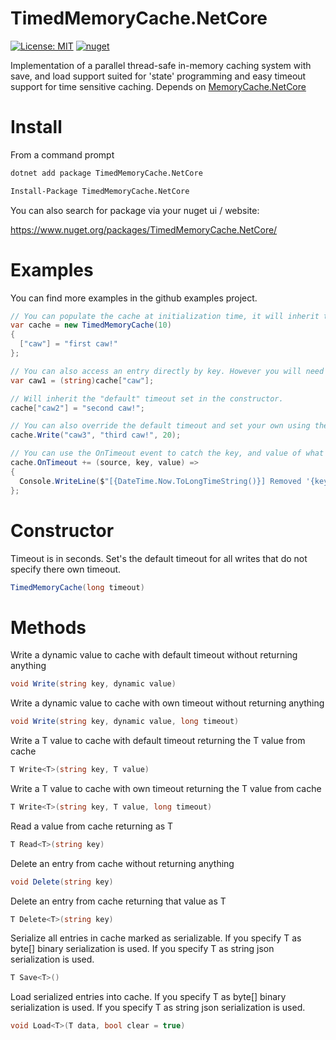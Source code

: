 # TimedMemoryCache.NetCore
[![License: MIT](https://img.shields.io/badge/License-MIT-yellow.svg)](https://opensource.org/licenses/MIT) [![nuget](https://img.shields.io/nuget/v/TimedMemoryCache.NetCore.svg)](https://www.nuget.org/packages/TimedMemoryCache.NetCore/)

Implementation of a parallel thread-safe in-memory caching system with save, and load support suited for 'state' programming and easy timeout support for time sensitive caching. Depends on [MemoryCache.NetCore](https://github.com/TimothyMeadows/MemoryCache.NetCore)

# Install

From a command prompt
```bash
dotnet add package TimedMemoryCache.NetCore
```

```bash
Install-Package TimedMemoryCache.NetCore
```

You can also search for package via your nuget ui / website:

https://www.nuget.org/packages/TimedMemoryCache.NetCore/

# Examples

You can find more examples in the github examples project.

```csharp
// You can populate the cache at initialization time, it will inherit the "default" timeout set in the constructor.
var cache = new TimedMemoryCache(10)
{
  ["caw"] = "first caw!"
};

// You can also access an entry directly by key. However you will need to cast from dynamic using this method.
var caw1 = (string)cache["caw"];

// Will inherit the "default" timeout set in the constructor.
cache["caw2"] = "second caw!";

// You can also override the default timeout and set your own using the Write method!
cache.Write("caw3", "third caw!", 20);

// You can use the OnTimeout event to catch the key, and value of what is removed. You can re-add it back if you want using source, or a stored cache variable.
cache.OnTimeout += (source, key, value) =>
{
  Console.WriteLine($"[{DateTime.Now.ToLongTimeString()}] Removed '{key}'");
};
```

# Constructor

Timeout is in seconds. Set's the default timeout for all writes that do not specify there own timeout.

```csharp
TimedMemoryCache(long timeout)
```

# Methods

Write a dynamic value to cache with default timeout without returning anything
```csharp
void Write(string key, dynamic value)
```

Write a dynamic value to cache with own timeout without returning anything
```csharp
void Write(string key, dynamic value, long timeout)
```

Write a T value to cache with default timeout returning the T value from cache
```csharp
T Write<T>(string key, T value)
```

Write a T value to cache with own timeout returning the T value from cache
```csharp
T Write<T>(string key, T value, long timeout)
```

Read a value from cache returning as T
```csharp
T Read<T>(string key)
```

Delete an entry from cache without returning anything
```csharp
void Delete(string key)
```

Delete an entry from cache returning that value as T
```csharp
T Delete<T>(string key)
```

Serialize all entries in cache marked as serializable. If you specify T as byte[] binary serialization is used. If you specify T as string json serialization is used.
```csharp
T Save<T>()
```

Load serialized entries into cache. If you specify T as byte[] binary serialization is used. If you specify T as string json serialization is used.
```csharp
void Load<T>(T data, bool clear = true)
```
